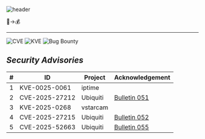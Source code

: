 ![header](https://capsule-render.vercel.app/api?type=soft&color=gradient&height=300&section=header&text=From%20bugs%20to%20riches)

🐞->💰

---
![CVE](https://img.shields.io/badge/CVE-3-critical?style=for-the-badge&logo=cve)
![KVE](https://img.shields.io/badge/KVE-2-important?style=for-the-badge)
![Bug Bounty](https://img.shields.io/badge/Bug_Bounty_Reports-3-success?style=for-the-badge&logo=hackerone)
## ***Security Advisories***

| # | ID | Project | Acknowledgement |
|---|---|---|---|
| 1 | KVE-0025-0061 | iptime | |
| 2 | CVE-2025-27212 | Ubiquiti | [Bulletin 051](https://community.ui.com/releases/Security-Advisory-Bulletin-051-051/583fa6e1-3d85-42ec-a453-651d1653c9b3) |
| 3 | KVE-2025-0268 | vstarcam | |
| 4 | CVE-2025-27215 | Ubiquiti | [Bulletin 052](https://community.ui.com/releases/Security-Advisory-Bulletin-052-052/ac1251ee-5bb5-4cdf-8a71-68acd1775bb6) |
| 5 | CVE-2025-52663 | Ubiquiti | [Bulletin 055](https://community.ui.com/releases/Security-Advisory-Bulletin-055-055/9b65527b-489c-4f16-ac34-2b887754db1e) |
